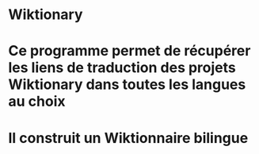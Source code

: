 # Wiktionary

# Ce programme permet de récupérer les liens de traduction des projets Wiktionary dans toutes les langues au choix
# Il construit un Wiktionnaire bilingue
